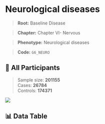 # Neurological diseases

> **Root:** Baseline Disease  

> **Chapter:** Chapter VI- Nervous  

> **Phenotype:** Neurological diseases  

> **Code:** `G6_NEURO`

## 🧪 All Participants  
> Sample size: **201155**  
> Cases: **26784**  
> Controls: **174371**
<img src="/Sensitive/Figures/ALL/Incidence/G6_NEURO.png"/>

## 📊 Data Table
<CsvTableMRF src="/Sensitive/Data/ALL/Incidence/COX_G6_NEURO.csv"/>

